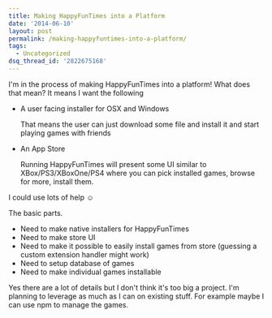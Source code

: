 ```yaml
---
title: Making HappyFunTimes into a Platform
date: '2014-06-10'
layout: post
permalink: /making-happyfuntimes-into-a-platform/
tags:
  - Uncategorized
dsq_thread_id: '2822675168'
---
```

I'm in the process of making HappyFunTimes into a platform! What does that
mean? It means I want the following

<ul>
<li>A user facing installer for OSX and Windows

That means the user can just download some file and install it and start playing games with friends</li><p></p>
<li><p>An App Store

Running HappyFunTimes will present some UI similar to XBox/PS3/XBoxOne/PS4 where you can pick installed games, 
browse for more, install them.</p></li>
</ul>

I could use lots of help &#9786;

The basic parts.

<ul>
<li>Need to make native installers for HappyFunTimes</li>
<li>Need to make store UI</li>
<li>Need to make it possible to easily install games from store (guessing a custom extension handler might work)</li>
<li>Need to setup database of games</li>
<li>Need to make individual games installable</li>
</ul>

Yes there are a lot of details but I don't think it's too big a project. I'm
planning to leverage as much as I can on existing stuff. For example maybe I
can use npm to manage the games.

